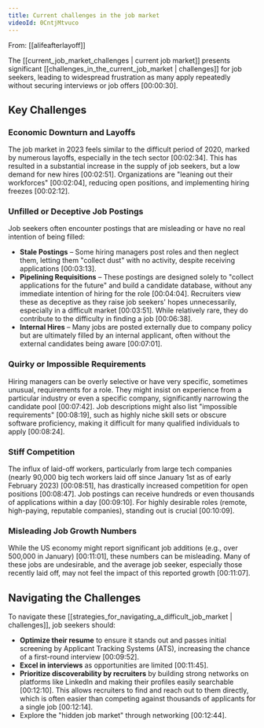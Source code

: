 ```yaml
---
title: Current challenges in the job market
videoId: 0CntjMtvuco
---
```


From: [[alifeafterlayoff]] <br/> 

The [[current_job_market_challenges | current job market]] presents significant [[challenges_in_the_current_job_market | challenges]] for job seekers, leading to widespread frustration as many apply repeatedly without securing interviews or job offers <a class="yt-timestamp" data-t="00:00:30">[00:00:30]</a>.

## Key Challenges

### Economic Downturn and Layoffs
The job market in 2023 feels similar to the difficult period of 2020, marked by numerous layoffs, especially in the tech sector <a class="yt-timestamp" data-t="00:02:34">[00:02:34]</a>. This has resulted in a substantial increase in the supply of job seekers, but a low demand for new hires <a class="yt-timestamp" data-t="00:02:51">[00:02:51]</a>. Organizations are "leaning out their workforces" <a class="yt-timestamp" data-t="00:02:04">[00:02:04]</a>, reducing open positions, and implementing hiring freezes <a class="yt-timestamp" data-t="00:02:12">[00:02:12]</a>.

### Unfilled or Deceptive Job Postings
Job seekers often encounter postings that are misleading or have no real intention of being filled:
*   **Stale Postings** – Some hiring managers post roles and then neglect them, letting them "collect dust" with no activity, despite receiving applications <a class="yt-timestamp" data-t="00:03:13">[00:03:13]</a>.
*   **Pipelining Requisitions** – These postings are designed solely to "collect applications for the future" and build a candidate database, without any immediate intention of hiring for the role <a class="yt-timestamp" data-t="00:04:04">[00:04:04]</a>. Recruiters view these as deceptive as they raise job seekers' hopes unnecessarily, especially in a difficult market <a class="yt-timestamp" data-t="00:03:51">[00:03:51]</a>. While relatively rare, they do contribute to the difficulty in finding a job <a class="yt-timestamp" data-t="00:06:38">[00:06:38]</a>.
*   **Internal Hires** – Many jobs are posted externally due to company policy but are ultimately filled by an internal applicant, often without the external candidates being aware <a class="yt-timestamp" data-t="00:07:01">[00:07:01]</a>.

### Quirky or Impossible Requirements
Hiring managers can be overly selective or have very specific, sometimes unusual, requirements for a role. They might insist on experience from a particular industry or even a specific company, significantly narrowing the candidate pool <a class="yt-timestamp" data-t="00:07:42">[00:07:42]</a>. Job descriptions might also list "impossible requirements" <a class="yt-timestamp" data-t="00:08:19">[00:08:19]</a>, such as highly niche skill sets or obscure software proficiency, making it difficult for many qualified individuals to apply <a class="yt-timestamp" data-t="00:08:24">[00:08:24]</a>.

### Stiff Competition
The influx of laid-off workers, particularly from large tech companies (nearly 90,000 big tech workers laid off since January 1st as of early February 2023) <a class="yt-timestamp" data-t="00:08:51">[00:08:51]</a>, has drastically increased competition for open positions <a class="yt-timestamp" data-t="00:08:47">[00:08:47]</a>. Job postings can receive hundreds or even thousands of applications within a day <a class="yt-timestamp" data-t="00:09:10">[00:09:10]</a>. For highly desirable roles (remote, high-paying, reputable companies), standing out is crucial <a class="yt-timestamp" data-t="00:10:09">[00:10:09]</a>.

### Misleading Job Growth Numbers
While the US economy might report significant job additions (e.g., over 500,000 in January) <a class="yt-timestamp" data-t="00:11:01">[00:11:01]</a>, these numbers can be misleading. Many of these jobs are undesirable, and the average job seeker, especially those recently laid off, may not feel the impact of this reported growth <a class="yt-timestamp" data-t="00:11:07">[00:11:07]</a>.

## Navigating the Challenges
To navigate these [[strategies_for_navigating_a_difficult_job_market | challenges]], job seekers should:
*   **Optimize their resume** to ensure it stands out and passes initial screening by Applicant Tracking Systems (ATS), increasing the chance of a first-round interview <a class="yt-timestamp" data-t="00:09:52">[00:09:52]</a>.
*   **Excel in interviews** as opportunities are limited <a class="yt-timestamp" data-t="00:11:45">[00:11:45]</a>.
*   **Prioritize discoverability by recruiters** by building strong networks on platforms like LinkedIn and making their profiles easily searchable <a class="yt-timestamp" data-t="00:12:10">[00:12:10]</a>. This allows recruiters to find and reach out to them directly, which is often easier than competing against thousands of applicants for a single job <a class="yt-timestamp" data-t="00:12:14">[00:12:14]</a>.
*   Explore the "hidden job market" through networking <a class="yt-timestamp" data-t="00:12:44">[00:12:44]</a>.